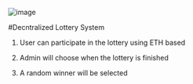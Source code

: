 
![image](https://github.com/ved-et9/Decentralized_Lottery/assets/98445270/1176a5b8-e491-426f-9868-84e6488bbb7c)

#Decntralized Lottery System

1. User can participate in the lottery using ETH based

2. Admin will choose when the lottery is finished

3. A random winner will be selected
